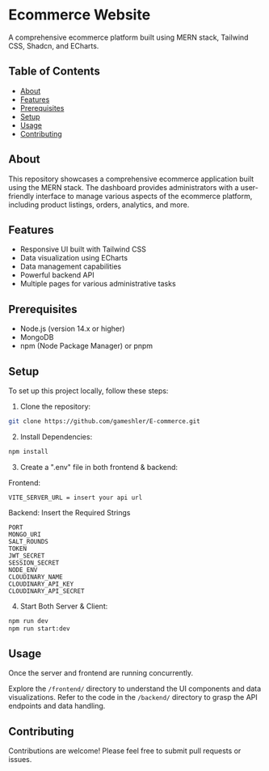 # Ecommerce Website

A comprehensive ecommerce platform built using MERN stack, Tailwind CSS, Shadcn, and ECharts.

## Table of Contents

- [About](#about)
- [Features](#features)
- [Prerequisites](#prerequisites)
- [Setup](#setup)
- [Usage](#usage)
- [Contributing](#contributing)

## About

This repository showcases a comprehensive ecommerce application built using the MERN stack. The dashboard provides administrators with a user-friendly interface to manage various aspects of the ecommerce platform, including product listings, orders, analytics, and more.

## Features

- Responsive UI built with Tailwind CSS
- Data visualization using ECharts
- Data management capabilities
- Powerful backend API
- Multiple pages for various administrative tasks

## Prerequisites

- Node.js (version 14.x or higher)
- MongoDB
- npm (Node Package Manager) or pnpm

## Setup

To set up this project locally, follow these steps:

1. Clone the repository:

```sh
git clone https://github.com/gameshler/E-commerce.git

```

2. Install Dependencies:

```sh
npm install
```

3. Create a ".env" file in both frontend & backend:

Frontend:

```
VITE_SERVER_URL = insert your api url
```

Backend: Insert the Required Strings

```
PORT
MONGO_URI
SALT_ROUNDS
TOKEN
JWT_SECRET
SESSION_SECRET
NODE_ENV
CLOUDINARY_NAME
CLOUDINARY_API_KEY
CLOUDINARY_API_SECRET
```

4. Start Both Server & Client:

```sh
npm run dev
npm run start:dev
```

## Usage

Once the server and frontend are running concurrently.

Explore the `/frontend/` directory to understand the UI components and data visualizations. Refer to the code in the `/backend/` directory to grasp the API endpoints and data handling.

## Contributing

Contributions are welcome! Please feel free to submit pull requests or issues.
